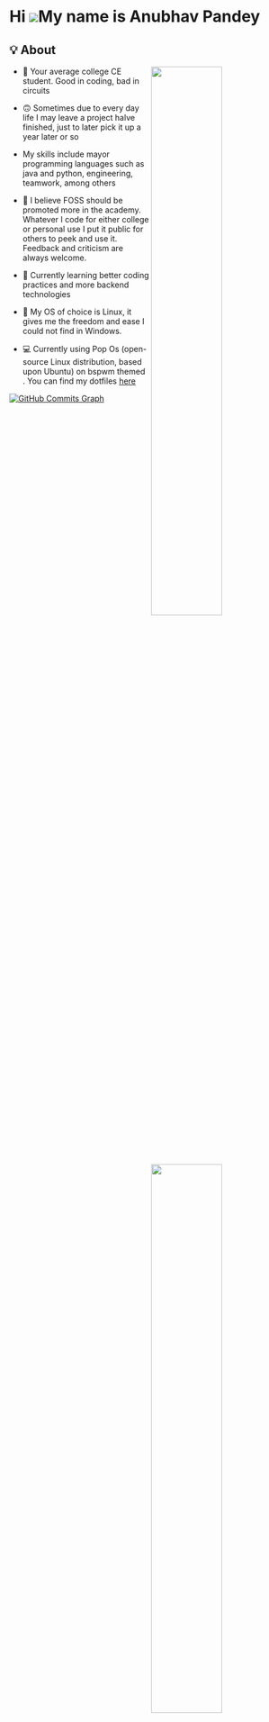 Hi ![](https://user-images.githubusercontent.com/18350557/176309783-0785949b-9127-417c-8b55-ab5a4333674e.gif)My name is Anubhav Pandey
======================================================================================================================================
[//]: <img src="https://raw.githubusercontent.com/sagar-viradiya/sagar-viradiya/master/resources/banner.png" alt="Hello world">



## 💡 About
<a href="https://github.com/Mr-Anubhav-pandey">
  <img align="right" width="50%" src="https://github-readme-stats.vercel.app/api?username=Mr-Anubhav-pandey&show_icons=true&title_color=E6DFB8&text_color=cddbf9&icon_color=caf6bb&bg_color=20202A">
  <img align="right" width="50%" src="https://github-readme-streak-stats.herokuapp.com?user=Mr-Anubhav-pandey&theme=holi-theme&hide_border=true&border_radius=22&fire=DD2727)](https://git.io/streak-stats">
  <img align="right" width="50%" src="https://github-readme-stats.vercel.app/api/top-langs/?username=Mr-Anubhav-pandey&layout=compact&title_color=E6DFB8&text_color=cddbf9&icon_color=caf6bb&bg_color=20202A" alt="Mr-Anubhav-pandey" />
</a>

- 📓 Your average college CE student. Good in coding, bad in circuits

- 🙃 Sometimes due to every day life I may leave a project halve finished, just to later pick it up a year later or so

- My skills include mayor programming languages such as java and python, engineering, teamwork, among others

- 👯 I believe FOSS should be promoted more in the academy. Whatever I code for either college or personal use I put it public for others to peek and use it. Feedback and criticism are always welcome. 

- 🌱 Currently learning better coding practices and more backend technologies

- 👾 My OS of choice is Linux, it gives me the freedom and ease I could not find in Windows.

- 💻 Currently using Pop Os (open-source Linux distribution, based upon Ubuntu) on bspwm themed . You can find my dotfiles [here](https://github.com/Mr-Anubhav-pandey/dotfiles)




<a href="http://www.github.com/Mr-Anubhav-pandey"><img src="https://activity-graph.herokuapp.com/graph?username=Mr-Anubhav-pandey&bg_color=1c1917&color=ffffff&line=0891b2&point=ffffff&area_color=1c1917&area=true&hide_border=true&custom_title=GitHub%20Commits%20Graph" alt="GitHub Commits Graph" /></a>

